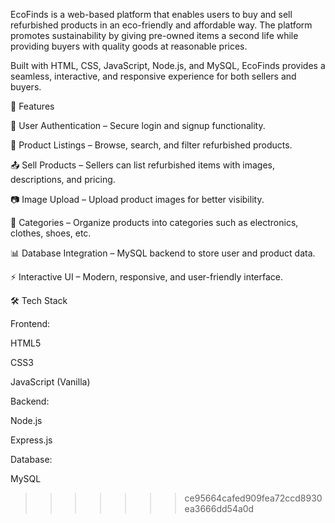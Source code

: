 
EcoFinds is a web-based platform that enables users to buy and sell refurbished products in an eco-friendly and affordable way. The platform promotes sustainability by giving pre-owned items a second life while providing buyers with quality goods at reasonable prices.

Built with HTML, CSS, JavaScript, Node.js, and MySQL, EcoFinds provides a seamless, interactive, and responsive experience for both sellers and buyers.

🚀 Features

🔑 User Authentication – Secure login and signup functionality.

🛒 Product Listings – Browse, search, and filter refurbished products.

📤 Sell Products – Sellers can list refurbished items with images, descriptions, and pricing.

📷 Image Upload – Upload product images for better visibility.

📂 Categories – Organize products into categories such as electronics, clothes, shoes, etc.

📊 Database Integration – MySQL backend to store user and product data.

⚡ Interactive UI – Modern, responsive, and user-friendly interface.

🛠️ Tech Stack

Frontend:

HTML5

CSS3

JavaScript (Vanilla)

Backend:

Node.js

Express.js

Database:

MySQL
>>>>>>> ce95664cafed909fea72ccd8930ea3666dd54a0d

